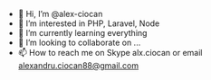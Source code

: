 - 👋 Hi, I’m @alex-ciocan
- 👀 I’m interested in PHP, Laravel, Node
- 🌱 I’m currently learning everything
- 💞️ I’m looking to collaborate on ...
- 📫 How to reach me on Skype alx.ciocan or email alexandru.ciocan88@gmail.com

<!---
alex-ciocan/alex-ciocan is a ✨ special ✨ repository because its `README.md` (this file) appears on your GitHub profile.
You can click the Preview link to take a look at your changes.
--->
